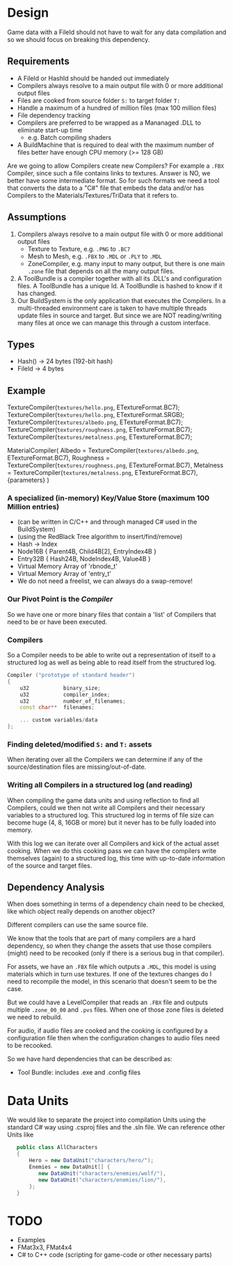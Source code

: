 # Design

Game data with a FileId should not have to wait for any data compilation and so we should
focus on breaking this dependency.

## Requirements

  - A FileId or HashId should be handed out immediately
  - Compilers always resolve to a main output file with 0 or more additional output files
  - Files are cooked from source folder `S:` to target folder `T:`
  - Handle a maximum of a hundred of million files (max 100 million files)
  - File dependency tracking
  - Compilers are preferred to be wrapped as a Mananaged .DLL to eliminate start-up time
    - e.g. Batch compiling shaders
  - A BuildMachine that is required to deal with the maximum number of files better have
    enough CPU memory (>= 128 GB)

Are we going to allow Compilers create new Compilers? For example a `.FBX` Compiler,
since such a file contains links to textures. Answer is NO, we better have some intermediate format.
So for such formats we need a tool that converts the data to a "C#" file that embeds the
data and/or has Compilers to the Materials/Textures/TriData that it refers to.

## Assumptions

  1. Compilers always resolve to a main output file with 0 or more additional output files
     - Texture to Texture, e.g. `.PNG` to `.BC7`
     - Mesh to Mesh, e.g. `.FBX` to `.MDL` or `.PLY` to `.MDL`
     - ZoneCompiler, e.g. many input to many output, but there is one main `.zone` file
       that depends on all the many output files.
  2. A ToolBundle is a compiler together with all its .DLL's and configuration files.
     A ToolBundle has a unique Id.
     A ToolBundle is hashed to know if it has changed.
  3. Our BuildSystem is the only application that executes the Compilers. In a multi-threaded
     environment care is taken to have multiple threads update files in source and target. 
     But since we are NOT reading/writing many files at once we can manage this through a
     custom interface.

## Types

- Hash() -> 24 bytes (192-bit hash)
- FileId -> 4 bytes

## Example

TextureCompiler(`textures/hello.png`, ETextureFormat.BC7);
TextureCompiler(`textures/hello.png`, ETextureFormat.SRGB);
TextureCompiler(`textures/albedo.png`, ETextureFormat.BC7);
TextureCompiler(`textures/roughness.png`, ETextureFormat.BC7);
TextureCompiler(`textures/metalness.png`, ETextureFormat.BC7);

MaterialCompiler(
  Albedo = TextureCompiler(`textures/albedo.png`, ETextureFormat.BC7),
  Roughness = TextureCompiler(`textures/roughness.png`, ETextureFormat.BC7),
  Metalness = TextureCompiler(`textures/metalness.png`, ETextureFormat.BC7),
  {parameters}
)

### A specialized (in-memory) Key/Value Store (maximum 100 Million entries)

- (can be written in C/C++ and through managed C# used in the BuildSystem)
- (using the RedBlack Tree algorithm to insert/find/remove)
- Hash -> Index
- Node16B { Parent4B, Child4B[2], EntryIndex4B }
- Entry32B { Hash24B, NodeIndex4B, Value4B }
- Virtual Memory Array of 'rbnode_t'
- Virtual Memory Array of 'entry_t'
- We do not need a freelist, we can always do a swap-remove!

### Our Pivot Point is the *Compiler*

So we have one or more binary files that contain a 'list' of Compilers that need to be or have been
executed. 

### Compilers

So a Compiler needs to be able to write out a representation of itself to a structured log as well
as being able to read itself from the structured log.

```c++
Compiler ("prototype of standard header")
{
    u32           binary_size;
    u32           compiler_index;
    u32           number_of_filenames;
    const char**  filenames;

    ... custom variables/data
};
```

### Finding deleted/modified `S:` and `T:` assets

When iterating over all the Compilers we can determine if any of the source/destination files
are missing/out-of-date.

### Writing all Compilers in a structured log (and reading)

When compiling the game data units and using reflection to find all Compilers, could we then not
write all Compilers and their necessary variables to a structured log. This structured log in terms 
of file size can become huge (4, 8, 16GB or more) but it never has to be fully loaded into memory.

With this log we can iterate over all Compilers and kick of the actual asset cooking. When we do
this cooking pass we can have the compilers write themselves (again) to a structured log, this time
with up-to-date information of the source and target files.

## Dependency Analysis

When does something in terms of a dependency chain need to be checked, like which object
really depends on another object?

Different compilers can use the same source file.

We know that the tools that are part of many compilers are a hard dependency, so when they change the assets that
use those compilers (might) need to be recooked (only if there is a serious bug in that compiler).

For assets, we have an `.FBX` file which outputs a `.MDL`, this model is using materials which in turn use textures.
If one of the textures changes do I need to recompile the model, in this scenario that doesn't seem to be the case.

But we could have a LevelCompiler that reads an `.FBX` file and outputs multiple `.zone_00_00` and `.pvs` files. 
When one of those zone files is deleted we need to rebuild. 

For audio, if audio files are cooked and the cooking is configured by a configuration file then when the configuration
changes to audio files need to be recooked.

So we have hard dependencies that can be described as:

- Tool Bundle: includes .exe and .config files

# Data Units

We would like to separate the project into compilation Units using the standard C# way using .csproj files and the .sln file.
We can reference other Units like

```c#
   public class AllCharacters
   {
       Hero = new DataUnit("characters/hero/");
       Enemies = new DataUnit[] {
          new DataUnit("characters/enemies/wolf/"),
          new DataUnit("characters/enemies/lion/"),
       };
   }
```

# TODO
  
- Examples
- FMat3x3, FMat4x4
- C# to C++ code (scripting for game-code or other necessary parts)
